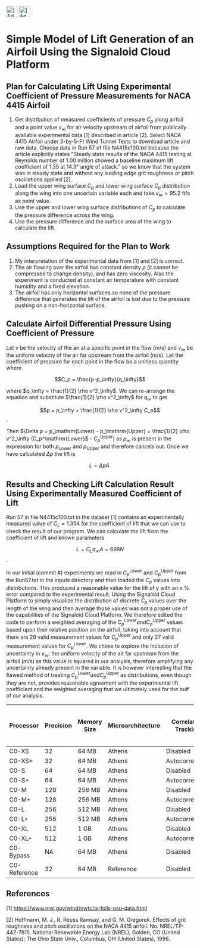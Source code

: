 [<img src="https://assets.signaloid.io/add-to-signaloid-cloud-logo-dark-v6.png#gh-dark-mode-only" alt="[Add to signaloid.io]" height="30">](https://signaloid.io/repositories?connect=https://github.com/JamesTimothyMeech/Signaloid-Wing-Lift#gh-dark-mode-only)
[<img src="https://assets.signaloid.io/add-to-signaloid-cloud-logo-light-v6.png#gh-light-mode-only" alt="[Add to signaloid.io]" height="30">](https://signaloid.io/repositories?connect=https://github.com/JamesTimothyMeech/Signaloid-Wing-Lift#gh-light-mode-only)

# Simple Model of Lift Generation of an Airfoil Using the Signaloid Cloud Platform

## Plan for Calculating Lift Using Experimental Coefficient of Pressure Measurements for NACA 4415 Airfoil
1) Get distribution of measured coefficients of pressure $C_p$ along airfoil and a point value $v_\infty$ for air velocity upstream of airfoil from publically avaliable experimental data [1] described in article [2]. Select NACA 4415 Airfoil under 3-by-5-Ft Wind Tunnel Tests to download article and raw data. Choose data in Run 57 of file N4415c100.txt because the article explicitly states "Steady state results of the NACA 4415 testing at Reynolds number of 1.00 million showed a baseline maximum lift coefficient of 1.35 at 14.3° angle of attack." so we know that the system was in steady state and without any leading edge grit roughness or pitch oscillations applied [2].
2) Load the upper wing surface $C_p$ and lower wing surface $C_p$ distribution along the wing into one uncertain variable each and take $v_\infty = 95.2$ $\mathrm{ft/s}$ as point value.
3) Use the upper and lower wing surface distributions of $C_p$ to calculate the pressure difference across the wing.
4) Use the pressure difference and the surface area of the wing to calculate the lift.

## Assumptions Required for the Plan to Work
1) My interpretation of the experimental data from [1] and [2] is correct.
2) The air flowing over the airfoil has constant density $\rho$ (it cannot be compressed to change density), and has zero viscosity. Also the experiment is conducted at constant air temperature with constant humidity and a fixed elevation.
3) The airfoil has only horizontal surfaces so none of the pressure difference that generates the lift of the airfoil is lost due to the pressure pushing on a non-horizontal surface.

## Calculate Airfoil Differential Pressure Using Coefficient of Pressure 

Let $v$ be the velocity of the air at a specific point in the flow ($\mathrm{m/s}$) and $v_\infty$ be the uniform velocity of the air far upstream from the airfoil ($\mathrm{m/s}$).
Let the coefficient of pressure for each point in the flow be a unitless quantity where

$$C_p = \frac{p-p_\infty}{q_\infty}$$

where $q_\infty = \frac{1}{2} \rho v^2_\infty$. We can re-arrange the equation and substitute $\frac{1}{2} \rho v^2_\infty$ for $q_\infty$ to get

$$p = p_\infty + \frac{1}{2} \rho v^2_\infty C_p$$.

Then $\Delta p = p_\mathrm{Lower} - p_\mathrm{Upper} = \frac{1}{2} \rho v^2_\infty (C_p^\mathrm{Lower}$ - $C_p^\mathrm{Upper})$ as $p_\infty$ is present in the expression for both $p_\mathrm{Lower}$ and $p_\mathrm{Upper}$ and therefore cancels out. Once we have calculated $\Delta p$ the lift is 

$$L = \Delta p A.$$

## Results and Checking Lift Calculation Result Using Experimentally Measured Coefficient of Lift

Run 57 in file N4415c100.txt in the dataset [1] contains an experimentally measured value of $C_L = 1.354$ for the coefficient of lift that we can use to check the result of our program. We can calculate the lift from the coefficient of lift and known parameters 

$$L = C_L q_\infty A = 698 N$$. 

In our initial (commit #) experiments we read in $C_p^\mathrm{Lower}$ and $C_p^\mathrm{Upper}$ from the Run57.txt in the inputs directory and then loaded the $C_p$ values into distributions.
This produced a reasonable value for the lift of y with an x \% error compared to the experimental result. Using the Signaloid Cloud Platform to simply visualize the distribution of discrete $C_p$ values over the length of the wing and then average those values was not a proper use of the capabilities of the Signaloid Cloud Platform. We therefore edited the code to perform a weighted averaging of the $C_p^\mathrm{Lower} and C_p^\mathrm{Upper}$ values based upon their relative position on the airfoil, taking into account that there are 29 valid measurement values for $C_p^\mathrm{Upper}$ and only 27 valid measurement values for $C_p^\mathrm{Lower}$. We chose to explore the inclusion of uncertainty in $v_\infty$, the uniform velocity of the air far upstream from the airfoil ($\mathrm{m/s}$) as this value is squared in our analysis, therefore amplifying any uncertainty already present in the variable. 
It is however interesting that the flawed method of treating $C_p^\mathrm{Lower} and C_p^\mathrm{Upper}$ as distributions, even though they are not, provides reasonable agreement with the experimental lift coefficient and the weighted averaging that we ultimately used for the bulf of our analysis. 


| Processor    | Precision            | Memory Size | Microarchitecture | Correlation Tracking | Weighted Average $C_p$ Commit # | Drop Out Half of $C_p$ Datapoints Commit # |
|--------------|----------------------|-------------|-------------------|----------------------|---------------------------------|--------------------------------------------| 
| C0-XS        | 32                   | 64 MB       | Athens            | Disabled             |                                 |                                            |
| C0-XS+       | 32                   | 64 MB       | Athens            | Autocorrelation      |                                 |                                            |
| C0-S         | 64                   | 64 MB       | Athens            | Disabled             |                                 |                                            |
| C0-S+        | 64                   | 64 MB       | Athens            | Autocorrelation      |                                 |                                            |
| C0-M         | 128                  | 256 MB      | Athens            | Disabled             |                                 |                                            |
| C0-M+        | 128                  | 256 MB      | Athens            | Autocorrelation      |                                 |                                            |
| C0-L         | 256                  | 512 MB      | Athens            | Disabled             |                                 |                                            |
| C0-L+        | 256                  | 512 MB      | Athens            | Autocorrelation      |                                 |                                            |
| C0-XL        | 512                  | 1 GB        | Athens            | Disabled             |                                 |                                            |
| C0-XL+       | 512                  | 1 GB        | Athens            | Autocorrelation      |                                 |                                            |
| C0-Bypass    | NA                   | 64 MB       | Athens            | Disabled             |                                 |                                            |
| C0-Reference | 32                   | 64 MB       | Reference         | Disabled             |                                 |                                            |




## References

[1] https://www.nrel.gov/wind/nwtc/airfoils-osu-data.html

[2] Hoffmann, M. J., R. Reuss Ramsay, and G. M. Gregorek. Effects of grit roughness and pitch oscillations on the NACA 4415 airfoil. No. NREL/TP-442-7815. National Renewable Energy Lab.(NREL), Golden, CO (United States); The Ohio State Univ., Columbus, OH (United States), 1996.
